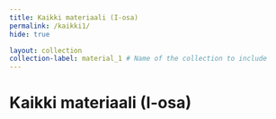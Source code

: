 ```yaml
---
title: Kaikki materiaali (I-osa)
permalink: /kaikki1/
hide: true

layout: collection
collection-label: material_1 # Name of the collection to include
---
```


# Kaikki materiaali (I-osa)
